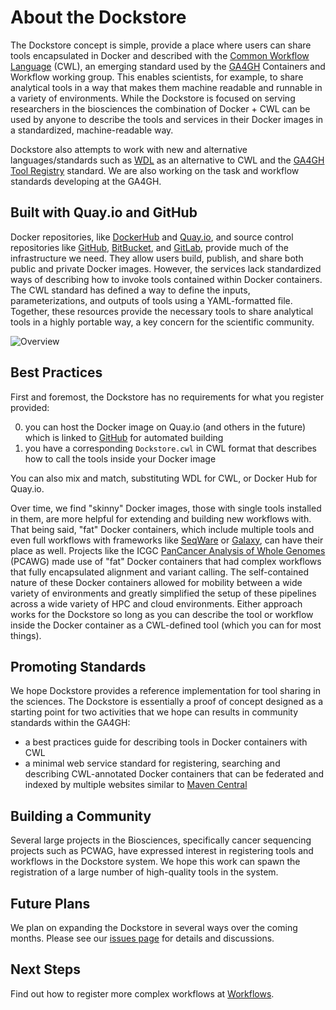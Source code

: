 # About the Dockstore

The Dockstore concept is simple, provide a place where users can share tools encapsulated in Docker and described with the [Common Workflow Language](http://common-workflow-language.github.io/) (CWL), an emerging standard used by the [GA4GH](https://genomicsandhealth.org/) Containers and Workflow working group. This enables scientists, for example, to share analytical tools in a way that makes them machine readable and runnable in a variety of environments.  While the Dockstore is focused on serving researchers in the biosciences the combination of Docker + CWL can be used by anyone to describe the tools and services in their Docker images in a standardized, machine-readable way. 

Dockstore also attempts to work with new and alternative languages/standards such as [WDL](https://github.com/broadinstitute/wdl) as an alternative to CWL and the [GA4GH Tool Registry](https://github.com/ga4gh/tool-registry-schemas) standard. We are also working on the task and workflow standards developing at the GA4GH.  

## Built with Quay.io and GitHub

Docker repositories, like [DockerHub](https://hub.docker.com/) and [Quay.io](https://quay.io/), and source control repositories like [GitHub](http://github.com), [BitBucket](https://bitbucket.org/), and [GitLab](https://gitlab.org), provide much of the infrastructure we need.  They allow users build, publish, and share both public and private Docker images.  However, the services lack standardized ways of describing how to invoke tools contained within Docker containers.  The CWL standard has defined a way to define the inputs, parameterizations, and outputs of tools using a YAML-formatted file.  Together, these resources provide the necessary tools to share analytical tools in a highly portable way, a key concern for the scientific community.

![Overview](docs/dockstore_logos.png)

## Best Practices

First and foremost, the Dockstore has no requirements for what you register provided:

0. you can host the Docker image on Quay.io (and others in the future) which is linked to [GitHub](http://github.com) for automated building
0. you have a corresponding `Dockstore.cwl` in CWL format that describes how to call the tools inside your Docker image

You can also mix and match, substituting WDL for CWL, or Docker Hub for Quay.io. 

Over time, we find "skinny" Docker images, those with single tools installed in them, are more helpful for extending and building new workflows with.  That being said, "fat" Docker containers, which include multiple tools and even full workflows with frameworks like [SeqWare](http://seqware.io) or [Galaxy](https://galaxyproject.org/), can have their place as well.  Projects like the ICGC [PanCancer Analysis of Whole Genomes](https://dcc.icgc.org/pcawg) (PCAWG) made use of "fat" Docker containers that had complex workflows that fully encapsulated alignment and variant calling.  The self-contained nature of these Docker containers allowed for mobility between a wide variety of environments and greatly simplified the setup of these pipelines across a wide variety of HPC and cloud environments. Either approach works for the Dockstore so long as you can describe the tool or workflow inside the Docker container as a CWL-defined tool (which you can for most things).

## Promoting Standards

We hope Dockstore provides a reference implementation for tool sharing in the sciences.  The Dockstore is essentially a proof of concept designed as a starting point for two activities that we hope can results in community
standards within the GA4GH:

* a best practices guide for describing tools in Docker containers with CWL
* a minimal web service standard for registering, searching and describing CWL-annotated Docker containers that can be federated and indexed by multiple websites similar to [Maven Central](http://search.maven.org/)

## Building a Community

Several large projects in the Biosciences, specifically cancer sequencing projects such as PCWAG, have expressed interest in registering tools and workflows in the Dockstore system.  We hope this work can spawn the registration of a large number of high-quality tools in the system.

## Future Plans

We plan on expanding the Dockstore in several ways over the coming months.  Please see our [issues page](https://github.com/CancerCollaboratory/dockstore/issues) for details and discussions.

## Next Steps

Find out how to register more complex workflows at [Workflows](docs/workflows).
